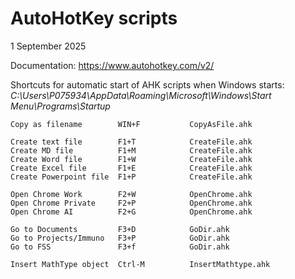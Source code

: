 # AutoHotKey scripts
1 September 2025



Documentation: https://www.autohotkey.com/v2/



Shortcuts for automatic start of AHK scripts when Windows starts:
*C:\Users\P075934\AppData\Roaming\Microsoft\Windows\Start Menu\Programs\Startup*



```
Copy as filename		WIN+F	 		CopyAsFile.ahk

Create text file		F1+T           	CreateFile.ahk
Create MD file          F1+M           	CreateFile.ahk
Create Word file        F1+W           	CreateFile.ahk
Create Excel file       F1+E           	CreateFile.ahk
Create Powerpoint file  F1+P           	CreateFile.ahk

Open Chrome	Work		F2+W			OpenChrome.ahk
Open Chrome	Private  	F2+P			OpenChrome.ahk
Open Chrome	AI  		F2+G			OpenChrome.ahk

Go to Documents			F3+D			GoDir.ahk
Go to Projects/Immuno	F3+P			GoDir.ahk
Go to FSS				F3+f			GoDir.ahk

Insert MathType object	Ctrl-M			InsertMathtype.ahk
```

